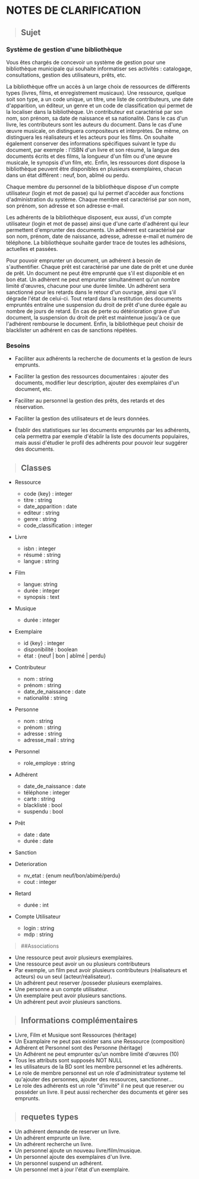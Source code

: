 # NOTES DE CLARIFICATION

>## Sujet

### Système de gestion d'une bibliothèque

Vous êtes chargés de concevoir un système de gestion pour une bibliothèque municipale qui souhaite informatiser ses activités : catalogage, consultations, gestion des utilisateurs, prêts, etc.

La bibliothèque offre un accès à un large choix de ressources de différents types (livres, films, et enregistrement musicaux). Une ressource, quelque soit son type, a un code unique, un titre, une liste de contributeurs, une date d'apparition, un éditeur, un genre et un code de classification qui permet de la localiser dans la bibliothèque. Un contributeur est caractérisé par son nom, son prénom, sa date de naissance et sa nationalité. Dans le cas d'un livre, les contributeurs sont les auteurs du document. Dans le cas d'une œuvre musicale, on distinguera compositeurs et interprètes. De même, on distinguera les réalisateurs et les acteurs pour les films. On souhaite également conserver des informations spécifiques suivant le type du document, par exemple : l'ISBN d'un livre et son résumé, la langue des documents écrits et des films, la longueur d'un film ou d'une œuvre musicale, le synopsis d'un film, etc. Enfin, les ressources dont dispose la bibliothèque peuvent être disponibles en plusieurs exemplaires, chacun dans un état différent : neuf, bon, abîmé ou perdu.

Chaque membre du personnel de la bibliothèque dispose d'un compte utilisateur (login et mot de passe) qui lui permet d'accéder aux fonctions d'administration du système. Chaque membre est caractérisé par son nom, son prénom, son adresse et son adresse e-mail.

Les adhérents de la bibliothèque disposent, eux aussi, d'un compte utilisateur (login et mot de passe) ainsi que d'une carte d'adhérent qui leur permettent d'emprunter des documents. Un adhérent est caractérisé par son nom, prénom, date de naissance, adresse, adresse e-mail et numéro de téléphone. La bibliothèque souhaite garder trace de toutes les adhésions, actuelles et passées.

Pour pouvoir emprunter un document, un adhérent à besoin de s'authentifier. Chaque prêt est caractérisé par une date de prêt et une durée de prêt. Un document ne peut être emprunté que s'il est disponible et en bon état. Un adhèrent ne peut emprunter simultanément qu'un nombre limité d'œuvres, chacune pour une durée limitée. Un adhérent sera sanctionné pour les retards dans le retour d'un ouvrage, ainsi que s'il dégrade l'état de celui-ci. Tout retard dans la restitution des documents empruntés entraîne une suspension du droit de prêt d'une durée égale au nombre de jours de retard. En cas de perte ou détérioration grave d'un document, la suspension du droit de prêt est maintenue jusqu'à ce que l'adhérent rembourse le document. Enfin, la bibliothèque peut choisir de blacklister un adhérent en cas de sanctions répétées.

### Besoins

- Faciliter aux adhérents la recherche de documents et la gestion de leurs emprunts.

- Faciliter la gestion des ressources documentaires : ajouter des documents, modifier leur description, ajouter des exemplaires d'un document, etc.

- Faciliter au personnel la gestion des prêts, des retards et des réservation.

- Faciliter la gestion des utilisateurs et de leurs données.

- Établir des statistiques sur les documents empruntés par les adhérents, cela permettra par exemple d'établir la liste des documents populaires, mais aussi d'étudier le profil des adhérents pour pouvoir leur suggérer des documents.


>## Classes

- Ressource
    - code {key} : integer
    - titre : string
    - date_apparition : date
    - editeur : string
    - genre : string
    - code_classification : integer
- Livre
    - isbn : integer
    - résumé : string
    - langue : string
- Film
    - langue: string
    - durée : integer
    - synopsis : text
- Musique
    - durée : integer
- Exemplaire
    - id {key} : integer
    - disponibilité : boolean
    - état : {neuf | bon | abîmé | perdu}
- Contributeur
    - nom : string
    - prénom : string
    - date_de_naissance : date
    - nationalité : string
- Personne
    - nom : string
    - prénom : string
    - adresse : string
    - adresse_mail : string
- Personnel
    - role_employe : string
- Adhérent
    - date_de_naissance : date
    - téléphone : integer
    - carte : string
    - blacklisté : bool
    - suspendu : bool
- Prêt
    - date : date
    - durée : date
- Sanction

- Deterioration 
    - nv_etat : {enum neuf/bon/abimé/perdu}
    - cout : integer 
- Retard
    - durée : int

- Compte Utilisateur
    - login : string
    - mdp : string


>##Associations
- Une ressource peut avoir plusieurs exemplaires.
- Une ressource peut avoir un ou plusieurs contributeurs
- Par exemple, un film peut avoir plusieurs contributeurs (réalisateurs et acteurs) ou un seul (acteur/réalisateur).
- Un adhérent peut reserver /posseder plusieurs exemplaires.
- Une personne a un compte utilisateur.
- Un exemplaire peut avoir plusieurs sanctions. 
- Un adhérent peut avoir plusieurs sanctions. 


>## Informations complémentaires

- Livre, Film et Musique sont Ressources (héritage)
- Un Examplaire ne peut pas exister sans une Ressource (composition)
- Adhérent et Personnel sont des Personne (héritage)
- Un Adhérent ne peut emprunter qu'un nombre limité d'œuvres (10)
- Tous les attributs sont supposés NOT NULL
- les utilisateurs de la BD sont les membre personnel et les adhérents. 
- Le role de membre personnel est un role d'administrateur systeme tel qu'ajouter des personnes, ajouter des ressources, sanctionner...
- Le role des adhérents est un role "d'invité" il ne peut que reserver ou posséder un livre. Il peut aussi rechercher des documents et gérer ses emprunts.

>## requetes types

- Un adhérent demande de reserver un livre.
- Un adhérent emprunte un livre. 
- Un adhérent recherche un livre.
- Un personnel ajoute un nouveau livre/film/musique.
- Un personnel ajoute des exemplaires d'un livre.
- Un personnel suspend un adhérent. 
- Un personnel met à jour l'état d'un exemplaire.
